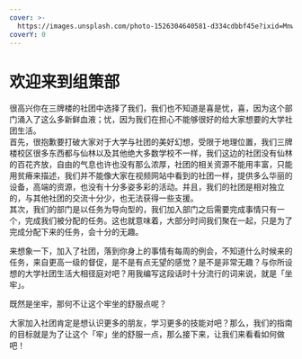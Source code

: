 ```yaml
---
cover: >-
  https://images.unsplash.com/photo-1526304640581-d334cdbbf45e?ixid=MnwxMjA3fDB8MHxwaG90by1wYWdlfHx8fGVufDB8fHx8&ixlib=rb-1.2.1&auto=format&fit=crop&w=2970&q=80
coverY: 0
---
```


# 欢迎来到组策部
很高兴你在三牌楼的社团中选择了我们，我们也不知道是喜是忧，喜，因为这个部门涌入了这么多新鲜血液；忧，因为我们在担心不能够很好的给大家想要的大学社团生活。  
首先，很抱歉要打破大家对于大学与社团的美好幻想，受限于地理位置，我们三牌楼校区很多东西都与仙林以及其他绝大多数学校不一样，我们这边的社团没有仙林的百花齐放，自由的气息也许也没有那么浓厚，社团的相关资源不能用丰富，只能用贫瘠来描述，我们并不能像大家在视频网站中看到的社团一样，提供多么华丽的设备，高端的资源，也没有十分多姿多彩的活动。并且，我们的社团是相对独立的，与其他社团的交流十分少，也无法获得一些支援。  
其次，我们的部门是以任务为导向型的，我们加入部门之后需要完成事情只有一个，完成我们被分配的任务。这也就意味着，大部分时间我们聚在一起，只是为了完成分配下来的任务，会十分的无趣。

来想象一下，加入了社团，落到你身上的事情有每周的例会，不知道什么时候来的任务，来自更高一级的督促，是不是有点无望的感觉？是不是非常无趣？与你所设想的大学社团生活大相径庭对吧？用我编写这段话时十分流行的词来说，就是「坐牢」。

既然是坐牢，那何不让这个牢坐的舒服点呢？

大家加入社团肯定是想认识更多的朋友，学习更多的技能对吧？那么，我们的指南的目标就是为了让这个「牢」坐的舒服一点，那么接下来，让我们来看看如何做吧！
